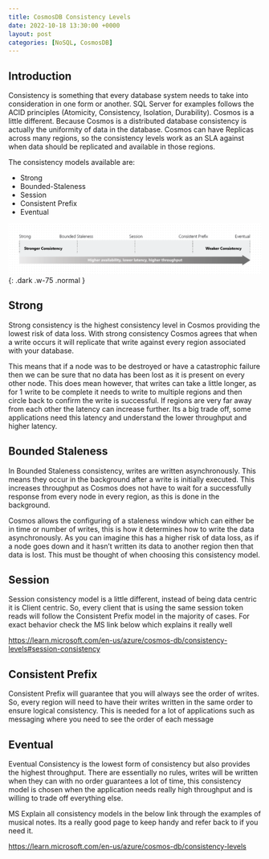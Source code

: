 ```yaml
---
title: CosmosDB Consistency Levels
date: 2022-10-18 13:30:00 +0000
layout: post
categories: [NoSQL, CosmosDB]
---
```

## Introduction

Consistency is something that every database system needs to take into consideration in one form or another. SQL Server for examples follows the ACID principles (Atomicity, Consistency, Isolation, Durability). Cosmos is a little different. Because Cosmos is a distributed database consistency is actually the uniformity of data in the database. Cosmos can have Replicas across many regions, so the consistency levels work as an SLA against when data should be replicated and available in those regions.

The consistency models available are:

- Strong
- Bounded-Staleness
- Session
- Consistent Prefix
- Eventual

![ConsistencyLevels](/assets/images/ConsistencyLevels.png){: .dark .w-75 .normal }

## Strong
Strong consistency is the highest consistency level in Cosmos providing the lowest risk of data loss. With strong consistency Cosmos agrees that when a write occurs it will replicate that write against every region associated with your database.

This means that if a node was to be destroyed or have a catastrophic failure then we can be sure that no data has been lost as it is present on every other node. This does mean however, that writes can take a little longer, as for 1 write to be complete it needs to write to multiple regions and then circle back to confirm the write is successful. If regions are very far away from each other the latency can increase further. Its a big trade off, some applications need this latency and understand the lower throughput and higher latency.

## Bounded Staleness
In Bounded Staleness consistency, writes are written asynchronously. This means they occur in the background after a write is initially executed. This increases throughput as Cosmos does not have to wait for a successfully response from every node in every region, as this is done in the background.

Cosmos allows the configuring of a staleness window which can either be in time or number of writes, this is how it determines how to write the data asynchronously. As you can imagine this has a higher risk of data loss, as if a node goes down and it hasn’t written its data to another region then that data is lost. This must be thought of when choosing this consistency model.

## Session
Session consistency model is a little different, instead of being data centric it is Client centric. So, every client that is using the same session token reads will follow the Consistent Prefix model in the majority of cases. For exact behavior check the MS link below which explains it really well

<https://learn.microsoft.com/en-us/azure/cosmos-db/consistency-levels#session-consistency>

## Consistent Prefix
Consistent Prefix will guarantee that you will always see the order of writes. So, every region will need to have their writes written in the same order to ensure logical consistency. This is needed for a lot of applications such as messaging where you need to see the order of each message

## Eventual
Eventual Consistency is the lowest form of consistency but also provides the highest throughput. There are essentially no rules, writes will be written when they can with no order guarantees a lot of time, this consistency model is chosen when the application needs really high throughput and is willing to trade off everything else.

MS Explain all consistency models in the below link through the examples of musical notes. Its a really good page to keep handy and refer back to if you need it.

<https://learn.microsoft.com/en-us/azure/cosmos-db/consistency-levels>
